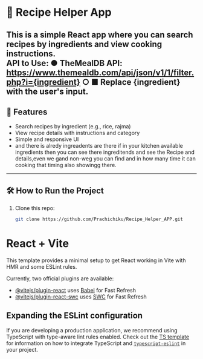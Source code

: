 # 🍴 Recipe Helper App

This is a simple **React app** where you can search recipes by ingredients and view cooking instructions.  
API to Use:
● TheMealDB API:
https://www.themealdb.com/api/json/v1/1/filter.php?i={ingredient}
○
■ Replace {ingredient} with the user's input.
---

## 🚀 Features
- Search recipes by ingredient (e.g., rice, rajma)
- View recipe details with instructions and category
- Simple and responsive UI
- and there is alredy ingreadents are there if in your kitchen  available ingredients then you can see there ingreditends and see the Recipe and details,even we gand non-weg you can find and in how many time it can cooking  that timing also showingg there.
---

## 🛠️ How to Run the Project

1. Clone this repo:
   ```bash
   git clone https://github.com/Prachichiku/Recipe_Helper_APP.git

# React + Vite

This template provides a minimal setup to get React working in Vite with HMR and some ESLint rules.

Currently, two official plugins are available:

- [@vitejs/plugin-react](https://github.com/vitejs/vite-plugin-react/blob/main/packages/plugin-react) uses [Babel](https://babeljs.io/) for Fast Refresh
- [@vitejs/plugin-react-swc](https://github.com/vitejs/vite-plugin-react/blob/main/packages/plugin-react-swc) uses [SWC](https://swc.rs/) for Fast Refresh

## Expanding the ESLint configuration

If you are developing a production application, we recommend using TypeScript with type-aware lint rules enabled. Check out the [TS template](https://github.com/vitejs/vite/tree/main/packages/create-vite/template-react-ts) for information on how to integrate TypeScript and [`typescript-eslint`](https://typescript-eslint.io) in your project.
